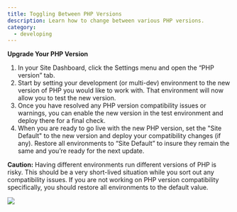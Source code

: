```yaml
---
title: Toggling Between PHP Versions
description: Learn how to change between various PHP versions.
category:
  - developing
---
```


 **Upgrade Your PHP Version**

1. In your Site Dashboard, click the Settings menu and open the “PHP version” tab.
2. Start by setting your development (or multi-dev) environment to the new version of PHP you would like to work with. That environment will now allow you to test the new version.
3. Once you have resolved any PHP version compatibility issues or warnings, you can enable the new version in the test environment and deploy there for a final check.
4. When you are ready to go live with the new PHP version, set the "Site Default" to the new version and deploy your compatibility changes (if any). Restore all environments to “Site Default” to insure they remain the same and you’re ready for the next update.

**Caution:** Having different environments run different versions of PHP is risky. This should be a very short-lived situation while you sort out any compatibility issues. If you are not working on PHP version compatibility specifically, you should restore all environments to the default value.

 ![](/source/docs/assets/images/desk_images/356186)
